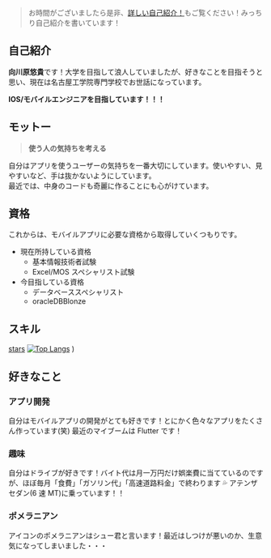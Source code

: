 > お時間がございましたら是非、[詳しい自己紹介！](https://github.com/Mu-munn/Mu-munn/blob/main/learnmore/MoreDetails.md)もご覧ください！みっちり自己紹介を書いています！

## 自己紹介

**向川原悠貴**です！大学を目指して浪人していましたが、好きなことを目指そうと思い、現在は名古屋工学院専門学校でお世話になっています。

**IOS/モバイルエンジニアを目指しています！！！**

## モットー

> **使う人の気持ちを考える**

自分はアプリを使うユーザーの気持ちを一番大切にしています。使いやすい、見やすいなど、手は抜かないようにしています。  
最近では、中身のコードも奇麗に作ることにも心がけています。

## 資格

これからは、モバイルアプリに必要な資格から取得していくつもりです。

- 現在所持している資格
  - 基本情報技術者試験
  - Excel/MOS スペシャリスト試験
- 今目指している資格
  - データベーススペシャリスト
  - oracleDBBlonze

## スキル

[stars](https://github-readme-stats.vercel.app/api?username=pinkumohikan&count_private=true&show_icons=true&theme=radical)
[![Top Langs](https://github-readme-stats.vercel.app/api/top-langs/?username=Mu-munn&layout=compact)](https://github.com/anuraghazra/github-readme-stats)
)

## 好きなこと

### アプリ開発

自分はモバイルアプリの開発がとても好きです！とにかく色々なアプリをたくさん作っています(笑)
最近のマイブームは Flutter です！

### 趣味

自分はドライブが好きです！バイト代は月一万円だけ娯楽費に当てているのですが、ほぼ毎月「食費」「ガソリン代」「高速道路料金」で終わります 💦 アテンザセダン(6 速 MT)に乗っています！！

### ポメラニアン

アイコンのポメラニアンはシュー君と言います！最近はしつけが悪いのか、生意気になってしまいました・・・
